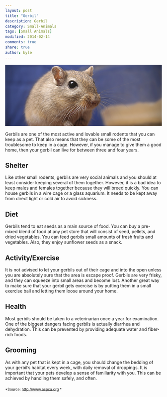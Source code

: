 ```yaml
---
layout: post
title: "Gerbil"
description: Gerbil
category: Small-Animals
tags: [Small Animals]
modified: 2014-02-14
comments: true
share: true
author: kyle
---
```


<img src="/images/gerbil-1.jpg" class="img-post">

Gerbils are one of the most active and lovable small rodents that you can keep as a pet. That also means that they can be some of the most troublesome to keep in a cage. However, if you manage to give them a good home, then your gerbil can live for between three and four years.

## Shelter
Like other small rodents, gerbils are very social animals and you should at least consider keeping several of them together. However, it is a bad idea 
to keep males and females together because they will breed quickly. You can house gerbils in a wire cage or a glass aquarium. It needs to be kept away from direct light or cold air to avoid sickness.

## Diet

Gerbils tend to eat seeds as a main source of food. You can buy a pre-mixed blend of food at any pet store that will consist of seed, pellets, and dried vegetables. You can feed gerbils small amounts of fresh fruits and vegetables. Also, they enjoy sunflower seeds as a snack.

## Activity/Exercise
It is not advised to let your gerbils out of their cage and into the open unless you are absolutely sure that the area is escape proof. Gerbils are very frisky, and they can squeeze into small areas and become lost. Another great way to make sure that your gerbil gets exercise is by putting them in a small exercise ball and letting them loose around your home.

## Health

Most gerbils should be taken to a veterinarian once a year for examination. One of the biggest dangers facing gerbils is actually diarrhea and dehydration. This can be prevented by providing adequate water and fiber-rich foods.

## Grooming

As with any pet that is kept in a cage, you should change the bedding of your gerbil’s habitat every week, with daily removal of droppings. It is important that your pets develop a sense of familiarity with you. This can be achieved by handling them safely, and often.

<sub> *Source: http://www.aspca.org *</sub>
